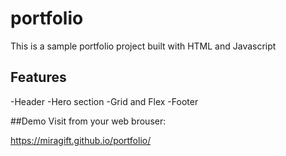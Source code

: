 # portfolio
This is a sample portfolio project built with HTML and Javascript

## Features
-Header
-Hero section
-Grid and Flex
-Footer

##Demo
Visit from your web brouser:

https://miragift.github.io/portfolio/
